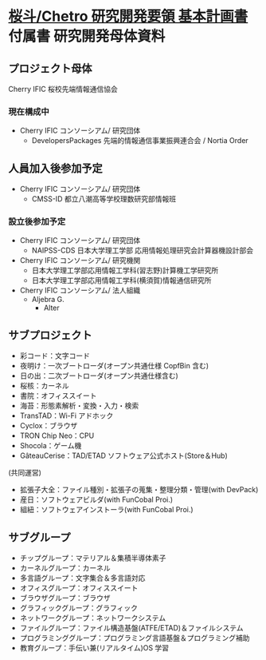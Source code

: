 # [桜斗/Chetro 研究開発要領 基本計画書](./Dev_Base.md)付属書 研究開発母体資料

## プロジェクト母体

Cherry IFIC 桜校先端情報通信協会

### 現在構成中

- Cherry IFIC コンソーシアム/ 研究団体
  - DevelopersPackages 先端的情報通信事業振興連合会 / Nortia Order

## 人員加入後参加予定

- Cherry IFIC コンソーシアム/ 研究団体
  - CMSS-ID 都立八潮高等学校理数研究部情報班

### 設立後参加予定

- Cherry IFIC コンソーシアム/ 研究団体
  - NAIPSS-CDS 日本大学理工学部 応用情報処理研究会計算器機設計部会
- Cherry IFIC コンソーシアム/ 研究機関
  - 日本大学理工学部応用情報工学科(習志野)計算機工学研究所
  - 日本大学理工学部応用情報工学科(横須賀)情報通信研究所
- Cherry IFIC コンソーシアム/ 法人組織
  - Aljebra G.
    - Alter

## サブプロジェクト

- 彩コード：文字コード
- 夜明け：一次ブートローダ(オープン共通仕様 CopfBin 含む)
- 日の出：二次ブートローダ(オープン共通仕様含む)
- 桜核：カーネル
- 書院：オフィススイート
- 海苔：形態素解析・変換・入力・検索
- TransTAD：Wi-Fi アドホック
- Cyclox：ブラウザ
- TRON Chip Neo：CPU
- Shocola：ゲーム機
- GâteauCerise：TAD/ETAD ソフトウェア公式ホスト(Store＆Hub)

(共同運営)

- 拡張子大全：ファイル種別・拡張子の蒐集・整理分類・管理(with DevPack)
- 産日：ソフトウェアビルダ(with FunCobal Proi.)
- 組紐：ソフトウェアインストーラ(with FunCobal Proi.)

## サブグループ

- チップグループ：マテリアル＆集積半導体素子
- カーネルグループ：カーネル
- 多言語グループ：文字集合＆多言語対応
- オフィスグループ：オフィススイート
- ブラウザグループ：ブラウザ
- グラフィックグループ：グラフィック
- ネットワークグループ：ネットワークシステム
- ファイルグループ：ファイル構造基盤(ATFE/ETAD)＆ファイルシステム
- プログラミンググループ：プログラミング言語基盤＆プログラミング補助
- 教育グループ：手伝い兼(リアルタイム)OS 学習
